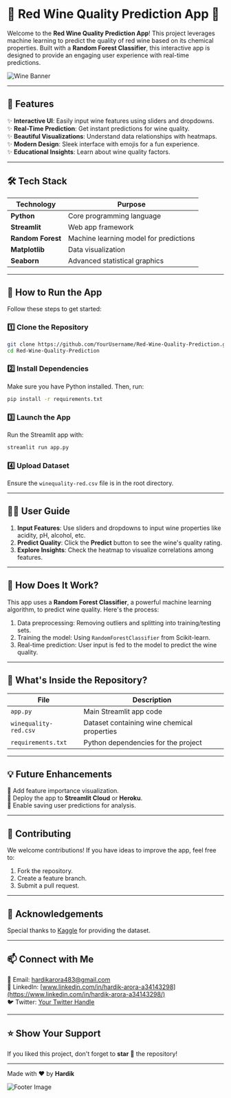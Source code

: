 # 🍷 Red Wine Quality Prediction App 🍇  

Welcome to the **Red Wine Quality Prediction App**! This project leverages machine learning to predict the quality of red wine based on its chemical properties. Built with a **Random Forest Classifier**, this interactive app is designed to provide an engaging user experience with real-time predictions.  

![Wine Banner](https://user-images.githubusercontent.com/12345678/your-image-url.png)  

---

## 🌟 Features  

✨ **Interactive UI**: Easily input wine features using sliders and dropdowns.  
✨ **Real-Time Prediction**: Get instant predictions for wine quality.  
✨ **Beautiful Visualizations**: Understand data relationships with heatmaps.  
✨ **Modern Design**: Sleek interface with emojis for a fun experience.  
✨ **Educational Insights**: Learn about wine quality factors.  

---

## 🛠️ Tech Stack  

| **Technology**    | **Purpose**                              |  
|--------------------|------------------------------------------|  
| **Python**         | Core programming language               |  
| **Streamlit**      | Web app framework                       |  
| **Random Forest**  | Machine learning model for predictions  |  
| **Matplotlib**     | Data visualization                      |  
| **Seaborn**        | Advanced statistical graphics           |  

---

## 🚀 How to Run the App  

Follow these steps to get started:  

### 1️⃣ Clone the Repository  
```bash  
git clone https://github.com/YourUsername/Red-Wine-Quality-Prediction.git  
cd Red-Wine-Quality-Prediction  
```  

### 2️⃣ Install Dependencies  
Make sure you have Python installed. Then, run:  
```bash  
pip install -r requirements.txt  
```  

### 3️⃣ Launch the App  
Run the Streamlit app with:  
```bash  
streamlit run app.py  
```  

### 4️⃣ Upload Dataset  
Ensure the `winequality-red.csv` file is in the root directory.  

---

## 🧑‍💻 User Guide  

1. **Input Features**: Use sliders and dropdowns to input wine properties like acidity, pH, alcohol, etc.  
2. **Predict Quality**: Click the **Predict** button to see the wine's quality rating.  
3. **Explore Insights**: Check the heatmap to visualize correlations among features.  

---

## 🤔 How Does It Work?  

This app uses a **Random Forest Classifier**, a powerful machine learning algorithm, to predict wine quality. Here's the process:  
1. Data preprocessing: Removing outliers and splitting into training/testing sets.  
2. Training the model: Using `RandomForestClassifier` from Scikit-learn.  
3. Real-time prediction: User input is fed to the model to predict the wine quality.  

---

## 🌈 What's Inside the Repository?  

| **File**            | **Description**                                    |  
|----------------------|----------------------------------------------------|  
| `app.py`            | Main Streamlit app code                            |  
| `winequality-red.csv`| Dataset containing wine chemical properties        |  
| `requirements.txt`  | Python dependencies for the project                |  

---

## 💡 Future Enhancements  

🔹 Add feature importance visualization.  
🔹 Deploy the app to **Streamlit Cloud** or **Heroku**.  
🔹 Enable saving user predictions for analysis.  

---

## 🤝 Contributing  

We welcome contributions! If you have ideas to improve the app, feel free to:  
1. Fork the repository.  
2. Create a feature branch.  
3. Submit a pull request.  

---

## 🙌 Acknowledgements  

Special thanks to [Kaggle](https://www.kaggle.com/) for providing the dataset.  

---

## 📫 Connect with Me  

📧 Email: [hardikarora483@gmail.com](mailto:hardikarora483@gmail.com)  
💼 LinkedIn: [www.linkedin.com/in/hardik-arora-a34143298](https://www.linkedin.com/in/hardik-arora-a34143298/)  
🐦 Twitter: [Your Twitter Handle](https://twitter.com/yourhandle)  

---

## ⭐️ Show Your Support  

If you liked this project, don't forget to **star** 🌟 the repository!  

---  

Made with ❤️ by **Hardik**  

![Footer Image](https://user-images.githubusercontent.com/12345678/footer-image.png)  

